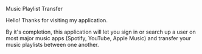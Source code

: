 Music Playlist Transfer

Hello! Thanks for visiting my application.

By it's completion, this application will let you sign in or search up a user on most major music apps (Spotify, YouTube, Apple Music) and transfer your music playlists between one another.
